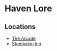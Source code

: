 # Haven Lore

## Locations

* [The Arcade](https://shandy79.github.io/vessel-online/pages/the_arcade)
* [Stumbalon Inn](https://shandy79.github.io/vessel-online/pages/stumbalon_inn)
